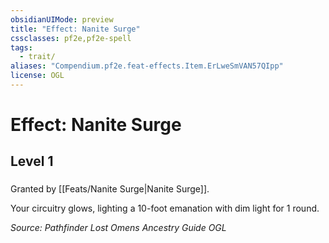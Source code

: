 ```yaml
---
obsidianUIMode: preview
title: "Effect: Nanite Surge"
cssclasses: pf2e,pf2e-spell
tags:
  - trait/
aliases: "Compendium.pf2e.feat-effects.Item.ErLweSmVAN57QIpp"
license: OGL
---
```

# Effect: Nanite Surge
## Level 1
### 






Granted by [[Feats/Nanite Surge|Nanite Surge]].

Your circuitry glows, lighting a 10-foot emanation with dim light for 1 round.

*Source: Pathfinder Lost Omens Ancestry Guide*
*OGL*